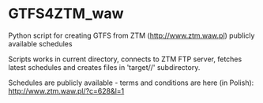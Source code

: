 # GTFS4ZTM_waw
Python script for creating GTFS from ZTM (http://www.ztm.waw.pl) publicly available schedules

Scripts works in current directory, connects to ZTM FTP server, fetches latest schedules and creates files in 'target/<schedule filename>/' subdirectory.

Schedules are publicly available - terms and conditions are here (in Polish):
http://www.ztm.waw.pl/?c=628&l=1

